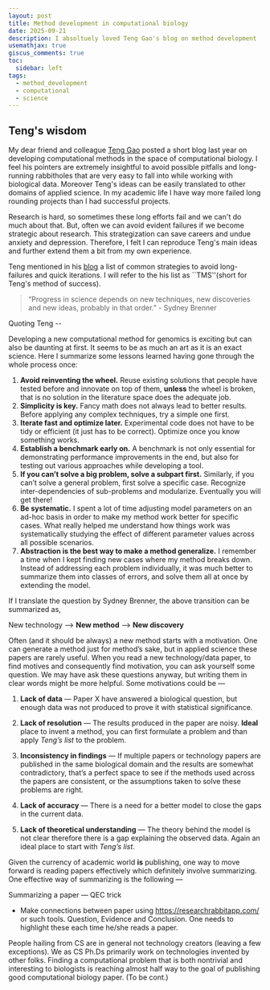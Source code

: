 ```yaml
---
layout: post
title: Method development in computational biology
date: 2025-09-21
description: I absoltuely loved Teng Gao's blog on method development
usemathjax: true
giscus_comments: true
toc:
  sidebar: left
tags:
  - method_development
  - computational
  - science
---
```


## Teng's wisdom

My dear friend and colleague [Teng Gao](https://teng-gao.github.io/) posted a short blog last year on developing computational methods in the space of computational biology. I feel his pointers are extremely insightful to avoid possible pitfalls and long-running rabbitholes that are very easy to fall into while working with biological data. Moreover Teng's ideas can be easily translated to other domains of applied science. In my academic life I have way more failed long rounding projects than I had successful projects.

Research is hard, so sometimes these long efforts fail and we can't do much about that. But, often we can avoid evident failures if we become strategic about research. This strategization can save careers and undue anxiety and depression. Therefore, I felt I can reproduce Teng's main ideas and further extend them a bit from my own experience.

Teng mentioned in his [blog](https://teng-gao.github.io/blog/2023/method/) a list of common strategies to avoid long-failures and quick iterations. I will refer to the his list as ``TMS''(short for Teng's method of success).

> “Progress in science depends on new techniques, new discoveries and new ideas, probably in that order.” - Sydney Brenner

Quoting Teng --

Developing a new computational method for genomics is exciting but can also be daunting at first. It seems to be as much an art as it is an exact science. Here I summarize some lessons learned having gone through the whole process once:

1. **Avoid reinventing the wheel.** Reuse existing solutions that people have tested before and innovate on top of them, **unless** the wheel is broken, that is no solution in the literature space does the adequate job. 
2. **Simplicity is key.** Fancy math does not always lead to better results. Before applying any complex techniques, try a simple one first.
3. **Iterate fast and optimize later.** Experimental code does not have to be tidy or efficient (it just has to be correct). Optimize once you know something works.
4. **Establish a benchmark early on.** A benchmark is not only essential for demonstrating performance improvements in the end, but also for testing out various approaches while developing a tool.
5. **If you can’t solve a big problem, solve a subpart first.** Similarly, if you can’t solve a general problem, first solve a specific case. Recognize inter-dependencies of sub-problems and modularize. Eventually you will get there!
6. **Be systematic.** I spent a lot of time adjusting model parameters on an ad-hoc basis in order to make my method work better for specific cases. What really helped me understand how things work was systematically studying the effect of different parameter values across all possible scenarios.
7. **Abstraction is the best way to make a method generalize.** I remember a time when I kept finding new cases where my method breaks down. Instead of addressing each problem individually, it was much better to summarize them into classes of errors, and solve them all at once by extending the model.

If I translate the question by Sydney Brenner, the above transition can be summarized as,

New technology —> **New method** —> **New discovery**

Often (and it should be always) a new method starts with a motivation. One can generate a method just for method’s sake, but in applied science these papers are rarely useful. When you read a new technology/data paper, to find motives and consequently find motivation, you can ask yourself some question. We may have ask these questions anyway, but writing them in clear words might be more helpful. Some motivations could be —

1. **Lack of data** — Paper X have answered a biological question, but enough data was not produced to prove it with statistical significance.

2. **Lack of resolution** — The results produced in the paper are noisy. **Ideal** place to invent a method, you can first formulate a problem and than apply _Teng’s list_ to the problem.

3. **Inconsistency in findings** — If multiple papers or technology papers are published in the same biological domain and the results are somewhat contradictory, that’s a perfect space to see if the methods used across the papers are consistent, or the assumptions taken to solve these problems are right.

4. **Lack of accuracy** — There is a need for a better model to close the gaps in the current data.

5. **Lack of theoretical understanding** — The theory behind the model is not clear therefore there is a gap explaining the observed data. Again an ideal place to start with _Teng’s list_.

Given the currency of academic world **is** publishing, one way to move forward is reading papers effectively which definitely involve summarizing. One effective way of summarizing is the following —

Summarizing a paper — QEC trick

- Make connections between paper using https://researchrabbitapp.com/ or such tools. Question, Evidence and Conclusion. One needs to highlight these each time he/she reads a paper.

People hailing from CS are in general not technology creators (leaving a few exceptions). We as CS Ph.Ds primarily work on technologies invented by other folks. Finding a computational problem that is both nontrivial and interesting to biologists is reaching almost half way to the goal of publishing good computational biology paper. (To be cont.)
